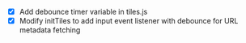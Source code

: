 - [x] Add debounce timer variable in tiles.js
- [x] Modify initTiles to add input event listener with debounce for URL metadata fetching
